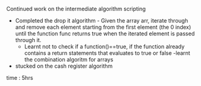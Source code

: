 Continued work on the intermediate algorithm scripting
- Completed the drop it algorithm - Given the array arr, iterate through and remove each element starting from the first element (the 0 index) until the function func returns true when the iterated element is passed through it. 
    - Learnt not to check if a function()==true, if the function already contains a return statements that evaluates to true or false
-learnt the combination algoritm for arrays
- stucked on the cash register algorithm

time : 5hrs